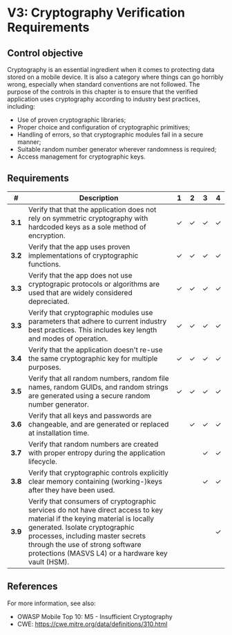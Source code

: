 # V3: Cryptography Verification Requirements

## Control objective

Cryptography is an essential ingredient when it comes to protecting data stored on a mobile device. It is also a category where things can go horribly wrong, especially when standard conventions are not followed. The purpose of the controls in this chapter is to ensure that the verified application uses cryptography according to industry best practices, including:

- Use of proven cryptographic libraries;
- Proper choice and configuration of cryptographic primitives;
- Handling of errors, so that cryptographic modules fail in a secure manner;
- Suitable random number generator wherever randomness is required;
- Access management for cryptographic keys.

## Requirements

| # | Description | 1 | 2 | 3 | 4 |
| --- | --- | --- | --- | --- | --- |
| **3.1** | Verify that that the application does not rely on symmetric cryptography with hardcoded keys as a sole method of encryption.| ✓ | ✓ | ✓ | ✓ |
| **3.2** | Verify that the app uses proven implementations of cryptographic functions. | ✓ | ✓ | ✓ | ✓ |
| **3.3** | Verify that the app does not use cryptograpic protocols or algorithms are used that are widely considered depreciated. | ✓ | ✓| ✓ | ✓ |
| **3.3** | Verify that cryptographic modules use parameters that adhere to current industry best practices. This includes key length and modes of operation. | ✓ | ✓| ✓ | ✓ |
| **3.4** | Verify that the application doesn't re-use the same cryptographic key for multiple purposes. | ✓ | ✓ | ✓ | ✓ |
| **3.5** | Verify that all random numbers, random file names, random GUIDs, and random strings are generated using a secure random number generator. | ✓ | ✓ | ✓ | ✓ |
| **3.6** | Verify that all keys and passwords are changeable, and are generated or replaced at installation time. |   | ✓ | ✓ | ✓ |
| **3.7** | Verify that random numbers are created with proper entropy during the application lifecycle. |   |   | ✓ | ✓ |
| **3.8** | Verify that cryptographic controls explicitly clear memory containing (working-)keys after they have been used. |   |   | ✓ | ✓ |
| **3.9** | Verify that consumers of cryptographic services do not have direct access to key material if the keying material is locally generated. Isolate cryptographic processes, including master secrets through the use of strong software protections (MASVS L4) or a hardware key vault (HSM). |   |   |   | ✓ |

## References

For more information, see also:

- OWASP Mobile Top 10: M5 - Insufficient Cryptography
- CWE: https://cwe.mitre.org/data/definitions/310.html
